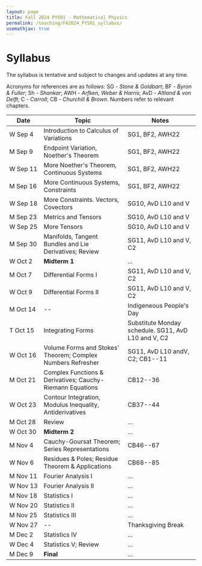 ```yaml
---
layout: page
title: Fall 2024 PY501 - Mathematical Physics
permalink: /teaching/FA2024_PY501_syllabus/
usemathjax: true
---
```

<script>
MathJax = {
  tex: {
    inlineMath: [['$', '$'], ['\\(', '\\)']]
  }
};
</script>
<script id="MathJax-script" async
  src="https://cdn.jsdelivr.net/npm/mathjax@3/es5/tex-chtml.js">
</script>

# Syllabus

The syllabus is tentative and subject to changes and updates at any time. 

Acronyms for references are as follows: SG - *Stone & Goldbart*; BF - *Byron & Fuller*; Sh - *Shankar*; AWH - *Arfken, Weber & Harris*; AvD - *Altland & von Delft*; C - *Carroll*; CB - *Churchill & Brown*. Numbers refer to relevant chapters. 

| Date |Topic | Notes |
|-------|-------|-------|
|W&nbsp;Sep&nbsp;4| Introduction to Calculus of Variations |SG1, BF2, AWH22|
|M&nbsp;Sep&nbsp;9| Endpoint Variation, Noether's Theorem | SG1, BF2, AWH22 |
|W&nbsp;Sep&nbsp;11| More Noether's Theorem, Continuous Systems | SG1, BF2, AWH22 |
|M&nbsp;Sep&nbsp;16| More Continuous Systems, Constraints | SG1, BF2, AWH22 |
|W&nbsp;Sep&nbsp;18| More Constraints. Vectors, Covectors | SG10, AvD L10 and V|
|M&nbsp;Sep&nbsp;23| Metrics and Tensors | SG10, AvD L10 and V|
|W&nbsp;Sep&nbsp;25| More Tensors | SG10, AvD L10 and V|
|M&nbsp;Sep&nbsp;30| Manifolds, Tangent Bundles and Lie Derivatives; Review | SG11, AvD L10 and V, C2|
|W Oct 2|  **Midterm 1** | ... |
|M Oct 7|  Differential Forms I |  SG11, AvD L10 and V, C2 |
|W Oct 9|  Differential Forms II |  SG11, AvD L10 and V, C2 |
|M&nbsp;Oct&nbsp;14| -- |Indigeneous People's Day |
|T Oct 15| Integrating Forms | Substitute Monday schedule.  SG11, AvD L10 and V, C2 |
|W Oct 16| Volume Forms and Stokes' Theorem; Complex Numbers Refresher | SG11, AvD L10 andV, C2;  CB1--11|
|M Oct 21| Complex Functions & Derivatives; Cauchy-Riemann Equations |CB12--36|
|W Oct 23| Contour Integration, Modulus Inequality, Antiderivatives |CB37--44|
|M Oct 28| Review | ... |
|W Oct 30| **Midterm 2** | ... |
|M Nov 4| Cauchy-Goursat Theorem; Series Representations |CB46--67|
|W Nov 6| Residues & Poles; Residue Theorem & Applications | CB68--85|
|M Nov 11| Fourier Analysis I | ... |
|W Nov 13| Fourier Analysis II | ... |
|M Nov 18| Statistics I | ... |
|W&nbsp;Nov&nbsp;20| Statistics II | ... |
|M Nov 25| Statistics III | ... |
|W Nov 27| -- | Thanksgiving Break |
|M Dec 2| Statistics IV | ... |
|W Dec 4| Statistics V; Review | ... |
|M Dec 9| **Final** | ... |